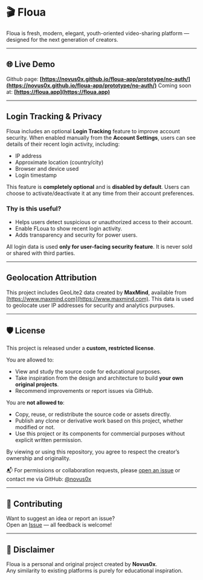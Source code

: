 # 🎬 Floua

Floua is fresh, modern, elegant, youth-oriented video-sharing platform — designed for the next generation of creators.  

---

## 🌐 Live Demo

Github page: **[https://novus0x.github.io/floua-app/prototype/no-auth/](https://novus0x.github.io/floua-app/prototype/no-auth/)**
Coming soon at: **[https://floua.app](https://floua.app)**

---

## Login Tracking & Privacy

Floua includes an optional **Login Tracking** feature to improve account security.
When enabled manually from the **Account Settings**, users can see details of their recent login activity, including:

- IP address
- Approximate location (country/city)
- Browser and device used
- Login timestamp

This feature is **completely optional** and is **disabled by default**. Users can choose to activate/deactivate it at any time from their account preferences.

### Thy is this useful?

- Helps users detect suspicious or unauthorized access to their account.
- Enable FLoua to show recent login activity.
- Adds transparency and security for power users.

All login data is used **only for user-facing security feature**. It is never sold or shared with third parties.

---

## Geolocation Attribution

This project includes GeoLite2 data created by **MaxMind**, available from [https://www.maxmind.com](https://www.maxmind.com).
This data is used to geolocate user IP addresses for security and analytics purpuses.

---

## 🛡 License

This project is released under a **custom, restricted license**.

You are allowed to:
- View and study the source code for educational purposes.
- Take inspiration from the design and architecture to build **your own original projects**.
- Recommend improvements or report issues via GitHub.

You are **not allowed to**:
- Copy, reuse, or redistribute the source code or assets directly.
- Publish any clone or derivative work based on this project, whether modified or not.
- Use this project or its components for commercial purposes without explicit written permission.

By viewing or using this repository, you agree to respect the creator’s ownership and originality.

📬 For permissions or collaboration requests, please [open an issue](https://github.com/novus0x/floua-app/issues) or contact me via GitHub: [@novus0x](https://github.com/novus0x)

---

## 🙌 Contributing

Want to suggest an idea or report an issue?  
Open an [Issue](https://github.com/novus0x/floua-app/issues) — all feedback is welcome!

---

## 📌 Disclaimer

Floua is a personal and original project created by **Novus0x**.  
Any similarity to existing platforms is purely for educational inspiration.
